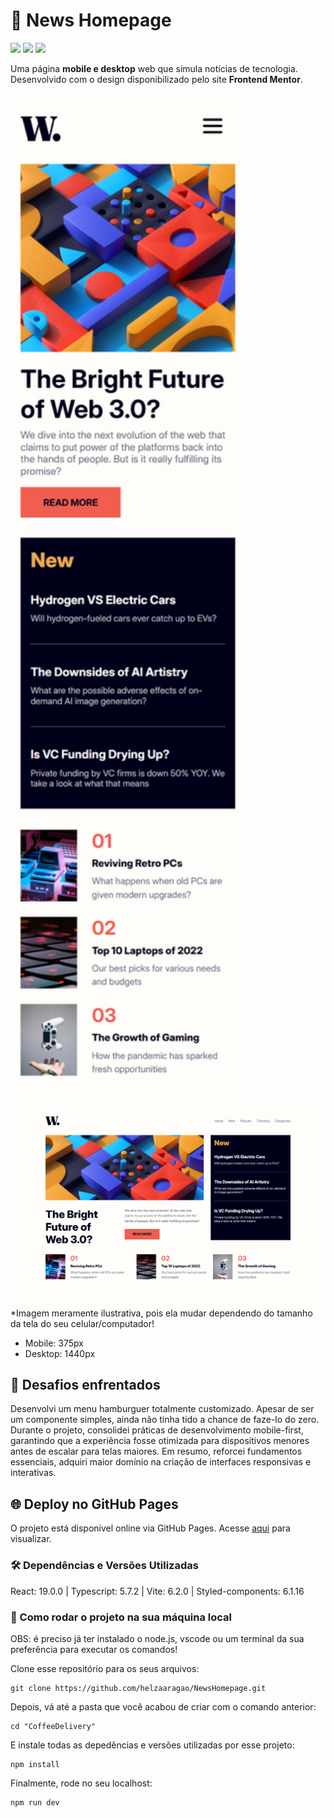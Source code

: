# 📰 News Homepage

<div>
  <img src="https://img.shields.io/badge/React-20232A?style=for-the-badge&logo=react&logoColor=61DAFB"/>
  <img src="https://img.shields.io/badge/TypeScript-007ACC?style=for-the-badge&logo=typescript&logoColor=white"/>
  <img src="https://img.shields.io/badge/styled--components-DB7093?style=for-the-badge&logo=styled-components&logoColor=white"/>
</div>

Uma página **mobile e desktop** web que simula notícias de tecnologia. Desenvolvido com o design disponibilizado pelo site **Frontend Mentor**.

<div>
    <img src="./src/assets/mobile.png"width="375"/>
    <img src="./src/assets/desktop.png"/>
</div>
*Imagem meramente ilustrativa, pois ela mudar dependendo do tamanho da tela do seu celular/computador!

- Mobile: 375px
- Desktop: 1440px

## 📌 Desafios enfrentados 

Desenvolvi um menu hamburguer totalmente customizado. Apesar de ser um componente simples, ainda não tinha tido a chance de faze-lo do zero. Durante o projeto, consolidei práticas de desenvolvimento mobile-first, garantindo que a experiência fosse otimizada para dispositivos menores antes de escalar para telas maiores.
Em resumo, reforcei fundamentos essenciais, adquiri maior domínio na criação de interfaces responsivas e interativas.

## 🌐 Deploy no GitHub Pages

O projeto está disponível online via GitHub Pages. Acesse <a href="helzaaragao.github.io/NewsHomepage/">aqui</a> para visualizar.

### 🛠️ Dependências e Versões Utilizadas

React: 19.0.0 | Typescript: 5.7.2 | Vite: 6.2.0 | Styled-components: 6.1.16 

### 📂 Como rodar o projeto na sua máquina local

OBS: é preciso já ter instalado o node.js, vscode ou um terminal da sua preferência para executar os comandos!

Clone esse repositório para os seus arquivos:
```
git clone https://github.com/helzaaragao/NewsHomepage.git
```

Depois, vá até a pasta que você acabou de criar com o comando anterior:

```
cd "CoffeeDelivery"
```
E instale todas as depedências e versões utilizadas por esse projeto:

```
npm install
```
Finalmente, rode no seu localhost:
```
npm run dev
```
